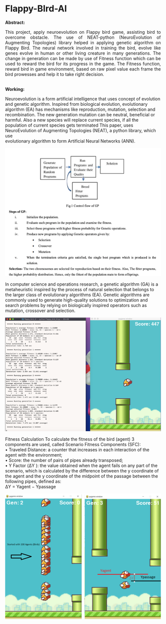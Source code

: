 # Flappy-BIrd-AI
**Abstract:**
<p style='text-align: justify;'>
This project, apply neuroevolution on Flappy bird game, assisting bird to overcome obstacle. The use of NEAT-python 
(NeuroEvolution of Augmenting Topologies) library helped in applying genetic algorithm on Flappy Bird. The neural 
network involved in training the bird, evolve like genes evolve in human or other living creature in many generations. 
The change in generation can be made by use of Fitness function which can be used to reward the bird for its progress 
in the game. The Fitness function, reward bird in game environment, based on raw pixel value each frame the bird prowesses 
and help it to take right decision.

<br />**Working:**

Neuroevolution is a form artificial intelligence that uses concept of evolution and genetic algorithm. Inspired from biological evolution, evolutionary algorithm (EA) has 
mechanisms like reproduction, mutation, selection and recombination. The new generation mutation can be neutral, beneficial or  harmful. Also a new species will replace 
current species, if all the population of current species gets terminated This paper, uses NeuroEvolution of Augmenting Topologies (NEAT), a python library, which use  
evolutionary algorithm to form Artificial Neural Networks (ANN).

![](imgs/Algorithm.png) 

In computer science and operations research, a genetic algorithm (GA) is a metaheuristic inspired by the process of natural selection that belongs to the larger class 
of evolutionary algorithms (EA). Genetic algorithms are commonly used to generate high-quality solutions to optimization and search problems by relying on biologically 
inspired operators such as mutation, crossover and selection.

![](imgs/Genome.png)

Fitness Calculation
To calculate the fitness of the bird (agent) 3 components are
used, called Scenario Fitness Components (SFC): <br />
• Traveled Distance: a counter that increases in each
interaction of the agent with the environment; <br />
• Score: the number of pairs of pipes already transposed; <br />
• Y Factor (ΔY ): the value obtained when the agent fails
on any part of the scenario, which is calculated by the
difference between the y coordinate of the agent and the
y coordinate of the midpoint of the passage between the
following pipes, defined as: <br />
ΔY = Yagent − Ypassage

![](imgs/My%20project.png)

</div>
